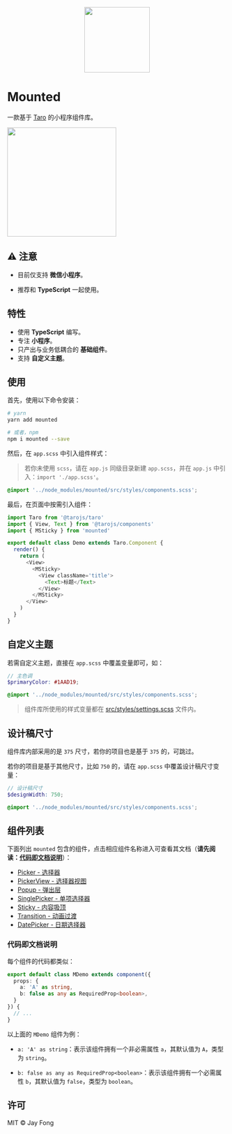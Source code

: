 <p align="center">
  <img src="https://raw.githubusercontent.com/fjc0k/mounted/master/assets/logo.png" width="150" />
</p>

# Mounted

一款基于 [Taro](https://github.com/NervJS/taro) 的小程序组件库。

<img src="https://raw.githubusercontent.com/fjc0k/mounted/master/assets/weapp.jpg?v=1" width="250" />

## ⚠ 注意

- 目前仅支持 **微信小程序**。

- 推荐和 **TypeScript** 一起使用。

## 特性

- 使用 **TypeScript** 编写。
- 专注 **小程序**。
- 只产出与业务低耦合的 **基础组件**。
- 支持 **自定义主题**。

## 使用

首先，使用以下命令安装：

```bash
# yarn
yarn add mounted

# 或者，npm
npm i mounted --save
```

然后，在 `app.scss` 中引入组件样式：

> 若你未使用 `scss`，请在 `app.js` 同级目录新建 `app.scss`，并在 `app.js` 中引入：`import './app.scss'`。

```scss
@import '../node_modules/mounted/src/styles/components.scss';
```

最后，在页面中按需引入组件：

```js
import Taro from '@tarojs/taro'
import { View, Text } from '@tarojs/components'
import { MSticky } from 'mounted'

export default class Demo extends Taro.Component {
  render() {
    return (
      <View>
        <MSticky>
          <View className='title'>
            <Text>标题</Text>
          </View>
        </MSticky>
      </View>
    )
  }
}
```

## 自定义主题

若需自定义主题，直接在 `app.scss` 中覆盖变量即可，如：

```scss
// 主色调
$primaryColor: #1AAD19;

@import '../node_modules/mounted/src/styles/components.scss';
```

> 组件库所使用的样式变量都在 [src/styles/settings.scss](https://github.com/fjc0k/mounted/blob/master/src/styles/settings.scss) 文件内。

## 设计稿尺寸

组件库内部采用的是 `375` 尺寸，若你的项目也是基于 `375` 的，可跳过。

若你的项目是基于其他尺寸，比如 `750` 的，请在 `app.scss` 中覆盖设计稿尺寸变量：

```scss
// 设计稿尺寸
$designWidth: 750;

@import '../node_modules/mounted/src/styles/components.scss';
```

## 组件列表

下面列出 `mounted` 包含的组件，点击相应组件名称进入可查看其文档（**请先阅读：[代码即文档说明](#代码即文档说明)**）：

- [Picker - 选择器](https://github.com/fjc0k/mounted/blob/master/src/components/Picker/index.tsx#L8)
- [PickerView - 选择器视图](https://github.com/fjc0k/mounted/blob/master/src/components/PickerView/index.tsx#L40)
- [Popup - 弹出层](https://github.com/fjc0k/mounted/blob/master/src/components/Popup/index.tsx#L19)
- [SinglePicker - 单项选择器](https://github.com/fjc0k/mounted/blob/master/src/components/SinglePicker/index.tsx#L10)
- [Sticky - 内容吸顶](https://github.com/fjc0k/mounted/blob/master/src/components/Sticky/index.tsx#L9)
- [Transition - 动画过渡](https://github.com/fjc0k/mounted/blob/master/src/components/Transition/index.tsx#L14)
- [DatePicker - 日期选择器](https://github.com/fjc0k/mounted/blob/master/src/components/DatePicker/index.tsx#L24)

### 代码即文档说明

每个组件的代码都类似：

```ts
export default class MDemo extends component({
  props: {
    a: 'A' as string,
    b: false as any as RequiredProp<boolean>,
  }
}) {
  // ...
}
```

以上面的 `MDemo` 组件为例：

- `a: 'A' as string`：表示该组件拥有一个非必需属性 `a`，其默认值为 `A`，类型为 `string`。

- `b: false as any as RequiredProp<boolean>`：表示该组件拥有一个必需属性 `b`，其默认值为 `false`，类型为 `boolean`。

## 许可

MIT © Jay Fong
